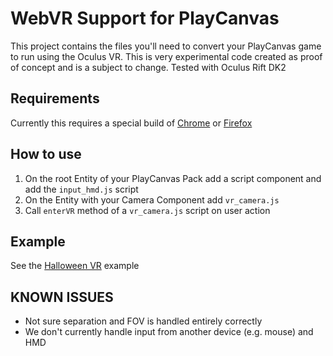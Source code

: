 # WebVR Support for PlayCanvas

This project contains the files you'll need to convert your PlayCanvas game to run using the Oculus VR.
This is very experimental code created as proof of concept and is a subject to change.
Tested with Oculus Rift DK2

## Requirements

Currently this requires a special build of [Chrome](https://drive.google.com/folderview?id=0BzudLt22BqGRbW9WTHMtOWMzNjQ&usp=sharing#list) or [Firefox](http://mozvr.com/downloads/)

## How to use

1. On the root Entity of your PlayCanvas Pack add a script component and add the `input_hmd.js` script
2. On the Entity with your Camera Component add `vr_camera.js`
3. Call `enterVR` method of a `vr_camera.js` script on user action

## Example

See the [Halloween VR](http://playcanvas.com/dave/halloween-vr) example

## KNOWN ISSUES

- Not sure separation and FOV is handled entirely correctly
- We don't currently handle input from another device (e.g. mouse) and HMD
